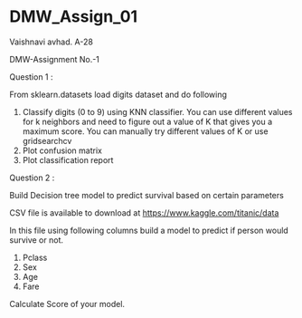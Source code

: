 # DMW_Assign_01
Vaishnavi avhad. A-28 

DMW-Assignment No.-1

Question 1 :

From sklearn.datasets load digits dataset and do following
1. Classify digits (0 to 9) using KNN classifier. You can use different
values for k neighbors and need to figure out a value of K that gives
you a maximum score. You can manually try different values of K or
use gridsearchcv
2. Plot confusion matrix
3. Plot classification report



Question 2 :

Build Decision tree model to predict survival based on certain parameters

CSV file is available to download at  https://www.kaggle.com/titanic/data

In this file using following columns build a model to predict if person would survive or not.
  1. Pclass
  2. Sex
  3. Age
  4. Fare

Calculate Score of your model.
